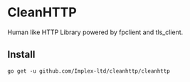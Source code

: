 # CleanHTTP

Human like HTTP Library powered by fpclient and tls_client.

## Install
```
go get -u github.com/Implex-ltd/cleanhttp/cleanhttp
```